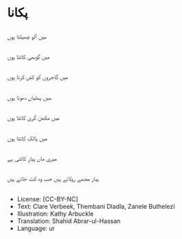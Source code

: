 # پکانا

##
میں آلو چھیلتا ہوں

##
میں  گوبھی کاٹتا ہوں

##
میں گاجروں کو کش کرتا ہوں

##
میں پھلیاں دھوتا ہوں.

##
میں مکھن گری کاٹتا ہوں

##
میں پالک کاٹتا ہوں

##
میری ماں پیاز کاٹتی ہے

##
پیاز مجھے رولاتے ہیں جب وہ کٹ جاتے ہیں

##
* License: [CC-BY-NC]
* Text: Clare Verbeek, Thembani Dladla, Zanele Buthelezi
* Illustration: Kathy Arbuckle
* Translation: Shahid Abrar-ul-Hassan
* Language: ur
